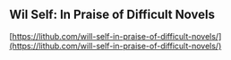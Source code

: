 ## Wil Self: In Praise of Difficult Novels
  
  [https://lithub.com/will-self-in-praise-of-difficult-novels/](https://lithub.com/will-self-in-praise-of-difficult-novels/)